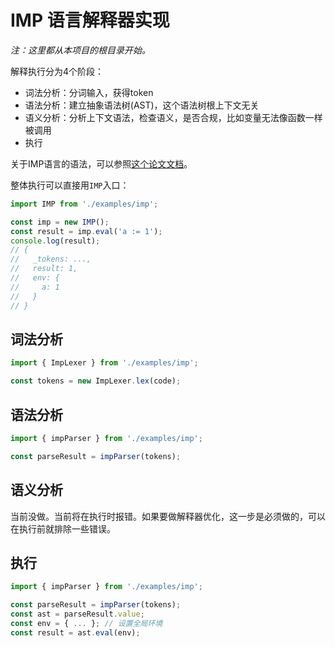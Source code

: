 # IMP 语言解释器实现

*注：这里都从本项目的根目录开始。*

解释执行分为4个阶段：

* 词法分析：分词输入，获得token
* 语法分析：建立抽象语法树(AST)，这个语法树根上下文无关
* 语义分析：分析上下文语法，检查语义，是否合规，比如变量无法像函数一样被调用
* 执行

关于IMP语言的语法，可以参照[这个论文文档](http://fsl.cs.illinois.edu/images/5/52/CS422-Fall-2013-02a-IMP.pdf)。

整体执行可以直接用`IMP`入口：

```javascript
import IMP from './examples/imp';

const imp = new IMP();
const result = imp.eval('a := 1');
console.log(result);
// {
//   _tokens: ...,
//   result: 1,
//   env: {
//     a: 1
//   }
// }
```

## 词法分析

```javascript
import { ImpLexer } from './examples/imp';

const tokens = new ImpLexer.lex(code);
```

## 语法分析

```javascript
import { impParser } from './examples/imp';

const parseResult = impParser(tokens);
```

## 语义分析

当前没做。当前将在执行时报错。如果要做解释器优化，这一步是必须做的，可以在执行前就排除一些错误。

## 执行

```javascript
import { impParser } from './examples/imp';

const parseResult = impParser(tokens);
const ast = parseResult.value;
const env = { ... }; // 设置全局环境
const result = ast.eval(env);
```